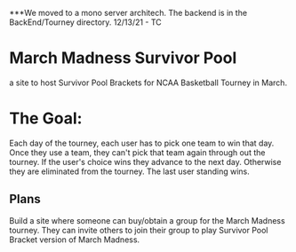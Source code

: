 ***We moved to a mono server architech. The backend is in the BackEnd/Tourney directory. 12/13/21 - TC



# March Madness Survivor Pool
a site to host Survivor Pool Brackets for NCAA Basketball Tourney in March.

# The Goal:
Each day of the tourney, each user has to pick one team to win that day. Once they use a team, they can't pick that team again through out the tourney. If the user's choice wins they advance to the next day. Otherwise they are eliminated from the tourney. The last user standing wins.

## Plans
Build a  site where someone can buy/obtain a group for the March Madness tourney. They can invite others to join their group to play Survivor Pool Bracket version of March Madness.


